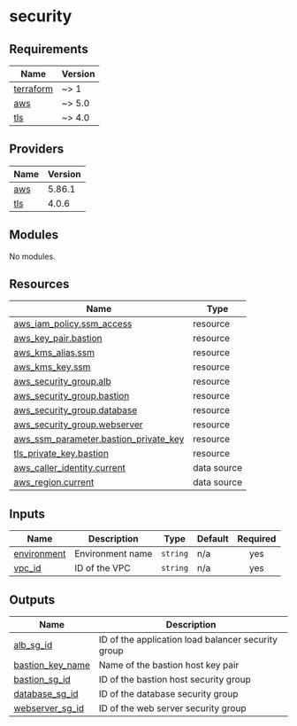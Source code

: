 # security

<!-- BEGINNING OF PRE-COMMIT-TERRAFORM DOCS HOOK -->
## Requirements

| Name | Version |
|------|---------|
| <a name="requirement_terraform"></a> [terraform](#requirement\_terraform) | ~> 1 |
| <a name="requirement_aws"></a> [aws](#requirement\_aws) | ~> 5.0 |
| <a name="requirement_tls"></a> [tls](#requirement\_tls) | ~> 4.0 |

## Providers

| Name | Version |
|------|---------|
| <a name="provider_aws"></a> [aws](#provider\_aws) | 5.86.1 |
| <a name="provider_tls"></a> [tls](#provider\_tls) | 4.0.6 |

## Modules

No modules.

## Resources

| Name | Type |
|------|------|
| [aws_iam_policy.ssm_access](https://registry.terraform.io/providers/hashicorp/aws/latest/docs/resources/iam_policy) | resource |
| [aws_key_pair.bastion](https://registry.terraform.io/providers/hashicorp/aws/latest/docs/resources/key_pair) | resource |
| [aws_kms_alias.ssm](https://registry.terraform.io/providers/hashicorp/aws/latest/docs/resources/kms_alias) | resource |
| [aws_kms_key.ssm](https://registry.terraform.io/providers/hashicorp/aws/latest/docs/resources/kms_key) | resource |
| [aws_security_group.alb](https://registry.terraform.io/providers/hashicorp/aws/latest/docs/resources/security_group) | resource |
| [aws_security_group.bastion](https://registry.terraform.io/providers/hashicorp/aws/latest/docs/resources/security_group) | resource |
| [aws_security_group.database](https://registry.terraform.io/providers/hashicorp/aws/latest/docs/resources/security_group) | resource |
| [aws_security_group.webserver](https://registry.terraform.io/providers/hashicorp/aws/latest/docs/resources/security_group) | resource |
| [aws_ssm_parameter.bastion_private_key](https://registry.terraform.io/providers/hashicorp/aws/latest/docs/resources/ssm_parameter) | resource |
| [tls_private_key.bastion](https://registry.terraform.io/providers/hashicorp/tls/latest/docs/resources/private_key) | resource |
| [aws_caller_identity.current](https://registry.terraform.io/providers/hashicorp/aws/latest/docs/data-sources/caller_identity) | data source |
| [aws_region.current](https://registry.terraform.io/providers/hashicorp/aws/latest/docs/data-sources/region) | data source |

## Inputs

| Name | Description | Type | Default | Required |
|------|-------------|------|---------|:--------:|
| <a name="input_environment"></a> [environment](#input\_environment) | Environment name | `string` | n/a | yes |
| <a name="input_vpc_id"></a> [vpc\_id](#input\_vpc\_id) | ID of the VPC | `string` | n/a | yes |

## Outputs

| Name | Description |
|------|-------------|
| <a name="output_alb_sg_id"></a> [alb\_sg\_id](#output\_alb\_sg\_id) | ID of the application load balancer security group |
| <a name="output_bastion_key_name"></a> [bastion\_key\_name](#output\_bastion\_key\_name) | Name of the bastion host key pair |
| <a name="output_bastion_sg_id"></a> [bastion\_sg\_id](#output\_bastion\_sg\_id) | ID of the bastion host security group |
| <a name="output_database_sg_id"></a> [database\_sg\_id](#output\_database\_sg\_id) | ID of the database security group |
| <a name="output_webserver_sg_id"></a> [webserver\_sg\_id](#output\_webserver\_sg\_id) | ID of the web server security group |
<!-- END OF PRE-COMMIT-TERRAFORM DOCS HOOK -->

